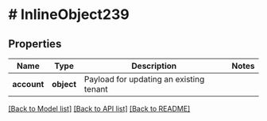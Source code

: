# # InlineObject239

## Properties

Name | Type | Description | Notes
------------ | ------------- | ------------- | -------------
**account** | **object** | Payload for updating an existing tenant |

[[Back to Model list]](../../README.md#models) [[Back to API list]](../../README.md#endpoints) [[Back to README]](../../README.md)

